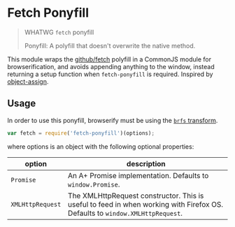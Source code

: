 # Fetch Ponyfill

> WHATWG `fetch` ponyfill
>
> Ponyfill: A polyfill that doesn't overwrite the native method.

This module wraps the [github/fetch](https://github.com/github/fetch) polyfill in a CommonJS module
for browserification, and avoids appending anything to the window, instead returning a setup
function when `fetch-ponyfill` is required. Inspired by
[object-assign](https://github.com/sindresorhus/object-assign).

## Usage

In order to use this ponyfill, browserify must be using the
[`brfs` transform](https://github.com/substack/brfs).

```javascript
var fetch = require('fetch-ponyfill')(options);
```

where options is an object with the following optional properties:

| option | description |
| ------ | ----------- |
| `Promise` | An A+ Promise implementation. Defaults to `window.Promise`. |
| `XMLHttpRequest` | The XMLHttpRequest constructor. This is useful to feed in when working with Firefox OS. Defaults to `window.XMLHttpRequest`. |
